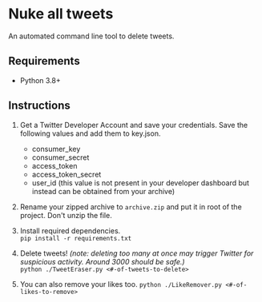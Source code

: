# Nuke all tweets

An automated command line tool to delete tweets.

## Requirements

- Python 3.8+

## Instructions

1. Get a Twitter Developer Account and save your credentials. Save the following values and add them to key.json.

   - consumer_key
   - consumer_secret
   - access_token
   - access_token_secret
   - user_id (this value is not present in your developer dashboard but instead can be obtained from your archive)

2. Rename your zipped archive to `archive.zip` and put it in root of the project. Don't unzip the file.

3. Install required dependencies. \
   `pip install -r requirements.txt`

4. Delete tweets! _(note: deleting too many at once may trigger Twitter for suspicious activity. Around 3000 should be safe.)_ \
   `python ./TweetEraser.py <#-of-tweets-to-delete>`

5. You can also remove your likes too.
   `python ./LikeRemover.py <#-of-likes-to-remove>`
